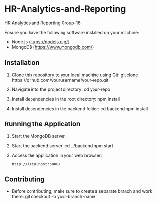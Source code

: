 # HR-Analytics-and-Reporting
HR Analytics and Reporting Group-16

Ensure you have the following software installed on your machine:

- Node.js (https://nodejs.org/)
- MongoDB (https://www.mongodb.com/)

## Installation

1. Clone this repository to your local machine using Git:
    git clone https://github.com/yourusername/your-repo.git

2. Navigate into the project directory:
    cd your-repo

3. Install dependencies in the root directory:
    npm install

4. Install dependencies in the backend folder:
    cd backend
    npm install

## Running the Application

1. Start the MongoDB server.

2. Start the backend server:
    cd ../backend
    npm start

4. Access the application in your web browser:
    ```plaintext
    http://localhost:3000/

## Contributing

- Before contributing, make sure to create a separate branch and work there:
    git checkout -b your-branch-name
